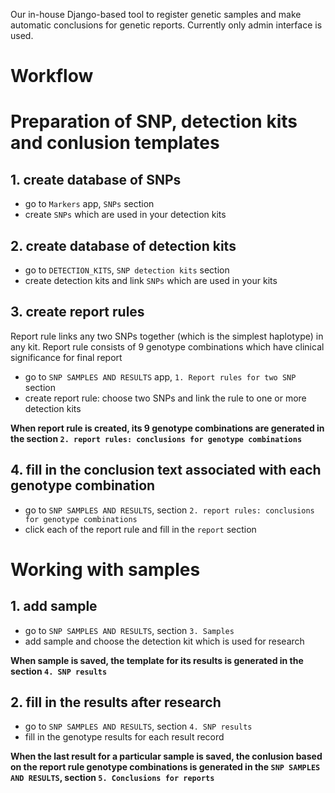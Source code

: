 Our in-house Django-based tool to register genetic samples and make automatic conclusions for genetic reports. Currently only admin interface is used.

# Workflow

# Preparation of SNP, detection kits and conlusion templates

## 1. create database of SNPs
- go to `Markers` app, `SNPs` section
- create `SNPs` which are used in your detection kits

## 2. create database of detection kits 
- go to `DETECTION_KITS`, `SNP detection kits` section
- create detection kits and link `SNPs` which are used in your kits


## 3. create report rules
Report rule links any two SNPs together (which is the simplest haplotype) in any kit.
Report rule consists of 9 genotype combinations which have clinical significance for final report
- go to `SNP SAMPLES AND RESULTS` app, `1. Report rules for two SNP` section
- create report rule: choose two SNPs and link the rule to one or more detection kits

**When report rule is created, its 9 genotype combinations are generated in the section `2. report rules: conclusions for genotype combinations`**

## 4. fill in the conclusion text associated with each genotype combination
- go to `SNP SAMPLES AND RESULTS`, section `2. report rules: conclusions for genotype combinations`
- click each of the report rule and fill in the `report` section


# Working with samples

## 1. add sample
- go to `SNP SAMPLES AND RESULTS`, section `3. Samples`
- add sample and choose the detection kit which is used for research

**When sample is saved, the template for its results is generated in the section `4. SNP results`**

## 2. fill in the results after research
- go to `SNP SAMPLES AND RESULTS`, section `4. SNP results`
- fill in the genotype results for each result record

**When the last result for a particular sample is saved, the conlusion based on the report rule genotype combinations is generated in the 
`SNP SAMPLES AND RESULTS`, section `5. Conclusions for reports`**









